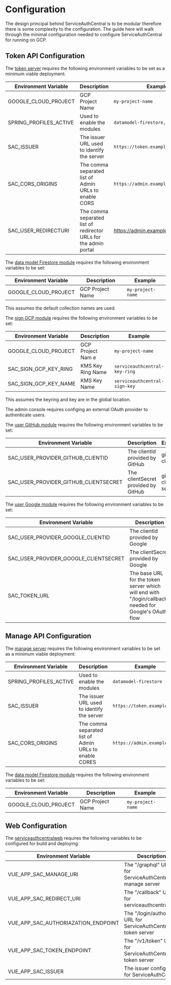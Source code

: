 # Configuration

The design principal behind ServiceAuthCentral is to be modular therefore there is some complexity to the configuration.  The guide here will walk through the minimal configuration needed to configure ServiceAuthCentral for running on GCP.

## Token API Configuration

The [token server](../modules/tokenserver.md) requires the following environment variables to be set as a minimum viable deployment:

| Environment Variable   | Description                                                      | Example                            |
| ---------------------- | ---------------------------------------------------------------- | ---------------------------------- |
| GOOGLE_CLOUD_PROJECT   | GCP Project Name                                                 | `my-project-name`                  |
| SPRING_PROFILES_ACTIVE | Used to enable the modules                                       | `datamodel-firestore,sign-gcp`     |
| SAC_ISSUER             | The issuer URL used to identify the server                       | `https://token.example.com`        |
| SAC_CORS_ORIGINS       | The comma separated list of Admin URLs to enable CORS            | `https://admin.example.com`        |
| SAC_USER_REDIRECTURI   | The comma separated list of redirector URLs for the admin portal | https://admin.example.com/callback |

The [data model Firestore module](../modules/datamodel/firestore.md) requires the following environment variables to be set:

| Environment Variable   | Description      | Example           |
| ---------------------- | ---------------- | ----------------- |
| GOOGLE_CLOUD_PROJECT   | GCP Project Name | `my-project-name` |

This assumes the default collection names are used.

The [sign GCP module](../modules/sign/gcp.md) requires the following environment variables to be set:

| Environment Variable   | Description       | Example                       |
| ---------------------- | ----------------- | ----------------------------- |
| GOOGLE_CLOUD_PROJECT   | GCP Project Nam e | `my-project-name`             |
| SAC_SIGN_GCP_KEY_RING  | KMS Key Ring Name | `serviceauthcentral-key-ring` |
| SAC_SIGN_GCP_KEY_NAME  | KMS Key Name      | `serviceauthcentral-sign-key` |

This assumes the keyring and key are in the global location.

The admin console requires configing an external OAuth provider to authenticate users.

The [user GitHub module](../modules/user/github.md) requires the following environment variables to be set:

| Environment Variable                  | Description                         | Example              |
| ------------------------------------- | ----------------------------------- | -------------------- |
| SAC_USER_PROVIDER_GITHUB_CLIENTID     | The clientId provided by GitHub     | github-client-id     |
| SAC_USER_PROVIDER_GITHUB_CLIENTSECRET | The clientSecret provided by GitHub | github-client-secret |

The [user Google module](../modules/user/google.md) requires the following environment variables to be set:

| Environment Variable                  | Description                                                                                            | Example                   |
| ------------------------------------- | ------------------------------------------------------------------------------------------------------ | ------------------------- |
| SAC_USER_PROVIDER_GOOGLE_CLIENTID     | The clientId provided by Google                                                                        | google-client-id          |
| SAC_USER_PROVIDER_GOOGLE_CLIENTSECRET | The clientSecret provided by Google                                                                    | google-client-secret      |
| SAC_TOKEN_URL                         | The base URL for the token server which will end with "/login/callback" needed for Google's OAuth flow | https://token.example.com |

## Manage API Configuration

The [manage server](../modules/manageserver.md) requires the following environment variables to be set as a minimum viable deployment:

| Environment Variable   | Description                                            | Example                     |
| ---------------------- | ------------------------------------------------------ | --------------------------- |
| SPRING_PROFILES_ACTIVE | Used to enable the modules                             | `datamodel-firestore`       |
| SAC_ISSUER             | The issuer URL used to identify the server             | `https://token.example.com` |
| SAC_CORS_ORIGINS       | The comma separated list of Admin URLs to enable CORES | `https://admin.example.com` |

The [data model Firestore module](../modules/datamodel/firestore.md) requires the following environment variables to be set:

| Environment Variable   | Description      | Example           |
| ---------------------- | ---------------- | ----------------- |
| GOOGLE_CLOUD_PROJECT   | GCP Project Name | `my-project-name` |

## Web Configuration

The [serviceauthcentralweb](https://github.com/UnitVectorY-Labs/serviceauthcentralweb) requires the following variables to be configured for build and deploying:

| Environment Variable                | Description                                                      |
| ----------------------------------- | ---------------------------------------------------------------- |
| VUE_APP_SAC_MANAGE_URI              | The "/graphql" URL for ServiceAuthCentral's manage server        |
| VUE_APP_SAC_REDIRECT_URI            | The "/callback" URL for serviceauthcentralweb                    |
| VUE_APP_SAC_AUTHORIAZATION_ENDPOINT | The "/login/authorize" URL for ServiceAuthCentral's token server |
| VUE_APP_SAC_TOKEN_ENDPOINT          | The "/v1/token" URL for ServiceAuthCentral's token server        |
| VUE_APP_SAC_ISSUER                  | The issuer configured for ServiceAuthCentral                     |
